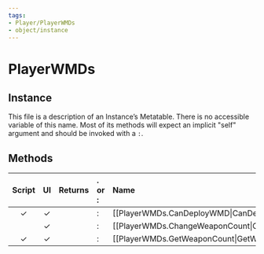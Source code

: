 ```yaml
---
tags:
- Player/PlayerWMDs
- object/instance
---
```

# PlayerWMDs
## Instance
This file is a description of an Instance’s Metatable. There is no accessible variable of this name. Most of its methods will expect an implicit "self" argument and should be invoked with a `:`.

## Methods
| Script | UI  | Returns | . or : | Name | Arguments |
|:------:|:---:| -------:|:---- |:---- |:--------- |
|✓|✓||:|[[PlayerWMDs.CanDeployWMD\|CanDeployWMD]]||
| |✓||:|[[PlayerWMDs.ChangeWeaponCount\|ChangeWeaponCount]]||
|✓|✓||:|[[PlayerWMDs.GetWeaponCount\|GetWeaponCount]]||
